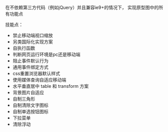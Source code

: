 在不依赖第三方代码（例如jQuery）并且兼容ie9+的情况下， 实现原型图中的所有功能点   

技能点：  
- 禁止移动端视口缩放
- 另类国际化实现方案
- 自执行函数
- 判断网页运行环境是pc还是移动端
- 阻止事件默认行为
- 通用事件绑定方式
- css重置浏览器默认样式
- 使用媒体查询自适应移动端
- 水平垂直居中 table 和 transform 方案
- 背景图片自适应
- 自制三角形
- 自制清除文字图标
- 自制单选按钮图标
- 下拉菜单
- 清除浮动